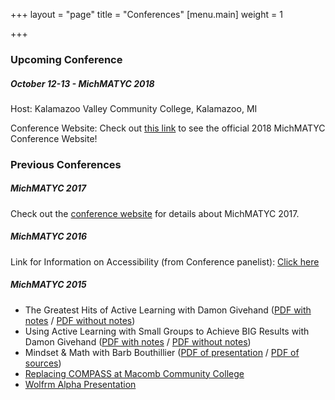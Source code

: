 +++
layout = "page"
title = "Conferences"
[menu.main]
weight = 1

+++
### Upcoming Conference

##### October 12-13 - MichMATYC 2018

Host: Kalamazoo Valley Community College, Kalamazoo, MI

Conference Website: Check out [this link](https://sites.google.com/view/michmatyc2018/home) to see the official 2018 MichMATYC Conference Website!

### Previous Conferences

##### MichMATYC 2017

Check out the [conference website](https://sites.google.com/view/2017-michmatyc-conference/home) for details about MichMATYC 2017.  

##### MichMATYC 2016

Link for Information on Accessibility (from Conference panelist): [Click here](http://webaccess.msu.edu/Tutorials/index.html)  

##### MichMATYC 2015

* The Greatest Hits of Active Learning with Damon Givehand ([PDF with notes](http://www.michmatyc.org/Conferences/MichMATYC2015/Session_1_notes.pdf) / [PDF without notes](http://www.michmatyc.org/Conferences/MichMATYC2015/Session_1_no_notes.pdf))
* Using Active Learning with Small Groups to Achieve BIG Results with Damon Givehand ([PDF with notes](http://www.michmatyc.org/Conferences/MichMATYC2015/Session_2_notes.pdf) / [PDF without notes](http://www.michmatyc.org/Conferences/MichMATYC2015/Session_2_no_notes.pdf))
* Mindset & Math with Barb Bouthillier ([PDF of presentation](http://www.michmatyc.org/Conferences/MichMATYC2015/Mindset_n_Math_GRCC.pdf) / [PDF of sources](http://www.michmatyc.org/Conferences/MichMATYC2015/References_Resources_GRCC.pdf))
* [Replacing COMPASS at Macomb Community College](http://www.michmatyc.org/Conferences/MichMATYC2015/ReplacingCOMPASSMacomb.pdf)
* [Wolfrm Alpha Presentation](http://www.michmatyc.org/Conferences/MichMATYC2015/WolframPresentation.cdf)